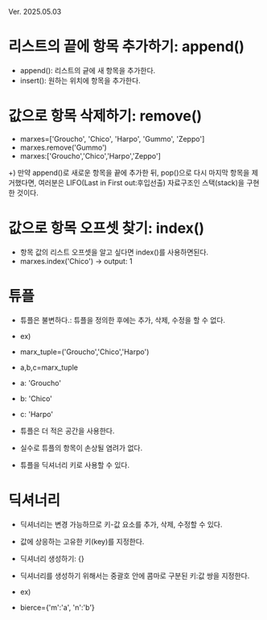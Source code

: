 Ver. 2025.05.03

# 리스트의 끝에 항목 추가하기: append()
- append(): 리스트의 긑에 새 항목을 추가한다.
- insert(): 원하는 위치에 항목을 추가한다.

# 값으로 항목 삭제하기: remove()
- marxes=['Groucho', 'Chico', 'Harpo', 'Gummo', 'Zeppo']
- marxes.remove('Gummo')
- marxes:['Groucho','Chico','Harpo','Zeppo']

+) 만약 append()로 새로운 항목을 끝에 추가한 뒤, pop()으로 다시 마지막 항목을 제거했다면, 여러분은 LIFO(Last in First out:후입선출) 자료구조인 스택(stack)을 구현한 것이다.

# 값으로 항목 오프셋 찾기: index()
- 항목 값의 리스트 오프셋을 알고 싶다면 index()를 사용하면된다.
- marxes.index('Chico') -> output: 1

# 튜플
- 튜플은 불변하다.: 튜플을 정의한 후에는 추가, 삭제, 수정을 할 수 없다.

- ex)
- marx_tuple=('Groucho','Chico','Harpo')
- a,b,c=marx_tuple
- a: 'Groucho'
- b: 'Chico'
- c: 'Harpo'

- 튜플은 더 적은 공간을 사용한다.
- 실수로 튜플의 항목이 손상될 염려가 없다.
- 튜플을 딕셔너리 키로 사용할 수 있다.

# 딕셔너리
- 딕셔너리는 변경 가능하므로 키-값 요소를 추가, 삭제, 수정할 수 있다.
- 값에 상응하는 고유한 키(key)를 지정한다.

- 딕셔너리 생성하기: {}
- 딕셔너리를 생성하기 위해서는 중괄호 안에 콤마로 구분된 키:값 쌍을 지정한다.

- ex)
- bierce={'m':'a', 'n':'b'}
